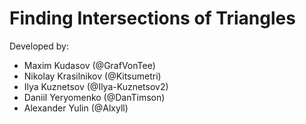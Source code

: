 # Finding Intersections of Triangles

Developed by:
- Maxim Kudasov (@GrafVonTee)
- Nikolay Krasilnikov (@Kitsumetri)
- Ilya Kuznetsov (@Ilya-Kuznetsov2)
- Daniil Yeryomenko (@DanTimson)
- Alexander Yulin (@Alxyll)
